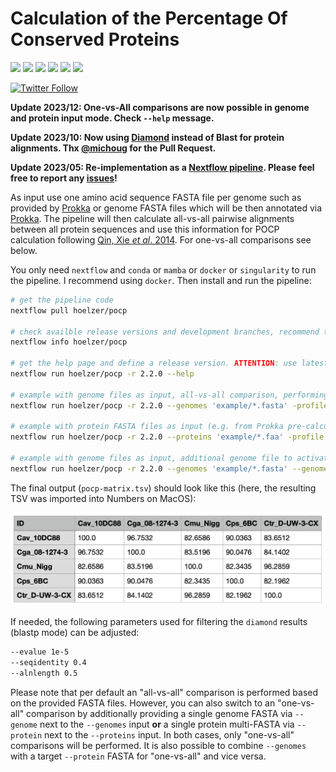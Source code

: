 # Calculation of the Percentage Of Conserved Proteins

![](https://img.shields.io/badge/nextflow->=20.01.0-brightgreen)
![](https://img.shields.io/badge/uses-ruby-red)
![](https://img.shields.io/badge/can_use-conda/mamba-yellow.svg)
![](https://img.shields.io/badge/can_use-docker-blue.svg)
![](https://img.shields.io/badge/can_use-singularity-orange.svg)
![](https://img.shields.io/badge/licence-GLP3-lightgrey.svg)

[![Twitter Follow](https://img.shields.io/twitter/follow/martinhoelzer.svg?style=social)](https://twitter.com/martinhoelzer) 

__Update 2023/12: One-vs-All comparisons are now possible in genome and protein input mode. Check `--help` message.__

__Update 2023/10: Now using [Diamond](https://www.nature.com/articles/s41592-021-01101-x) instead of Blast for protein alignments. Thx [@michoug](https://github.com/michoug) for the Pull Request.__

__Update 2023/05: Re-implementation as a [Nextflow pipeline](nextflow.io). Please feel free to report any [issues](https://github.com/hoelzer/pocp/issues)!__

As input use one amino acid sequence FASTA file per genome such as provided by
[Prokka](https://github.com/tseemann/prokka) or genome FASTA files which will be then annotated via [Prokka](https://github.com/tseemann/prokka). 
The pipeline will then calculate all-vs-all pairwise alignments between all protein sequences and use this
information for POCP calculation following [Qin, Xie _et al_. 2014](https://www.ncbi.nlm.nih.gov/pubmed/24706738). For one-vs-all comparisons see below.

You only need `nextflow` and `conda` or `mamba` or `docker` or `singularity` to run the pipeline. I recommend using `docker`. Then install and run the pipeline:

```bash
# get the pipeline code
nextflow pull hoelzer/pocp 

# check availble release versions and development branches, recommend to use latest release
nextflow info hoelzer/pocp 

# get the help page and define a release version. ATTENTION: use latest version. 
nextflow run hoelzer/pocp -r 2.2.0 --help

# example with genome files as input, all-vs-all comparison, performing a local execution and using Docker
nextflow run hoelzer/pocp -r 2.2.0 --genomes 'example/*.fasta' -profile local,docker

# example with protein FASTA files as input (e.g. from Prokka pre-calculated), all-vs-all comparison, performing a SLURM execution and using conda
nextflow run hoelzer/pocp -r 2.2.0 --proteins 'example/*.faa' -profile slurm,conda

# example with genome files as input, additional genome file to activate one-vs-all comparison, performing a local execution and using Docker
nextflow run hoelzer/pocp -r 2.2.0 --genomes 'example/*.fasta' --genome example/Cav_10DC88.fasta -profile local,docker
```

The final output (`pocp-matrix.tsv`) should look like this (here, the resulting TSV was imported into Numbers on MacOS):

![Example output](example_output.png)

If needed, the following parameters used for filtering the `diamond` results (blastp mode) can be
adjusted:

```bash
--evalue 1e-5
--seqidentity 0.4
--alnlength 0.5
```

Please note that per default an "all-vs-all" comparison is performed based on the provided FASTA files. However, you can also switch to an "one-vs-all" comparison by additionally providing a single genome FASTA via `--genome` next to the `--genomes` input **or** a single protein multi-FASTA via `--protein` next to the `--proteins` input. In both cases, only "one-vs-all" comparisons will be performed. It is also possible to combine `--genomes` with a target `--protein` FASTA for "one-vs-all" and vice versa. 
